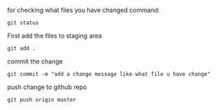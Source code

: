 

for checking what files you have changed command:

```
git status
```

First add the files to staging area
```
git add .
```

commit the change
```
git commit -m "add a change message like what file u have change"
```

push change to github repo
```
git push origin master
```